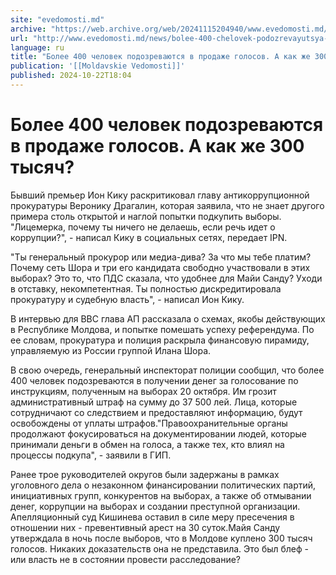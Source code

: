 ```yaml
---
site: "evedomosti.md"
archive: "https://web.archive.org/web/20241115204940/www.evedomosti.md/news/bolee-400-chelovek-podozrevayutsya-v-prodazhe-golosov-kak-zh"
url: "http://www.evedomosti.md/news/bolee-400-chelovek-podozrevayutsya-v-prodazhe-golosov-kak-zh"
language: ru
title: "Более 400 человек подозреваются в продаже голосов. А как же 300 тысяч?"
publication: '[[Moldavskie Vedomosti]]'
published: 2024-10-22T18:04
---
```


# Более 400 человек подозреваются в продаже голосов. А как же 300 тысяч?

Бывший премьер Ион Кику раскритиковал главу антикоррупционной прокуратуры Веронику Драгалин, которая заявила, что не знает другого примера столь открытой и наглой попытки подкупить выборы. "Лицемерка, почему ты ничего не делаешь, если речь идет о коррупции?", - написал Кику в социальных сетях, передает IPN.

"Ты генеральный прокурор или медиа-дива? За что мы тебе платим? Почему сеть Шора и три его кандидата свободно участвовали в этих выборах? Это то, что ПДС сказала, что удобнее для Майи Санду? Уходи в отставку, некомпетентная. Ты полностью дискредитировала прокуратуру и судебную власть", - написал Ион Кику.

В интервью для BBC глава АП рассказала о схемах, якобы действующих в Республике Молдова, и попытке помешать успеху референдума. По ее словам, прокуратура и полиция раскрыла финансовую пирамиду, управляемую из России группой Илана Шора.

В свою очередь, генеральный инспекторат полиции сообщил, что более 400 человек подозреваются в получении денег за голосование по инструкциям, полученным на выборах 20 октября. Им грозит административный штраф на сумму до 37 500 лей. Лица, которые сотрудничают со следствием и предоставляют информацию, будут освобождены от уплаты штрафов."Правоохранительные органы продолжают фокусироваться на документировании людей, которые принимали деньги в обмен на голоса, а также тех, кто влиял на процессы подкупа", - заявили в ГИП.

Ранее трое руководителей округов были задержаны в рамках уголовного дела о незаконном финансировании политических партий, инициативных групп, конкурентов на выборах, а также об отмывании денег, коррупции на выборах и создании преступной организации. Апелляционный суд Кишинева оставил в силе меру пресечения в отношении них - превентивный арест на 30 суток.Майя Санду утверждала в ночь после выборов, что в Молдове куплено 300 тысяч голосов. Никаких доказательств она не представила. Это был блеф - или власть не в состоянии провести расследование?